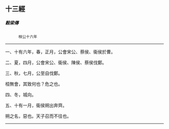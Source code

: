 

## 十三經

##### 穀梁傳
　　　`桓公十六年`

* * *

一、十有六年，春，正月，公會宋公、蔡侯、衞侯於曹。

二、夏，四月，公會宋公、衞侯、陳侯、蔡侯伐鄭。

三、秋，七月，公至自伐鄭。

桓無會，其致何也？危之也。

四、冬，城向。

五、十有一月，衞侯朔出奔齊。

朔之名，惡也。天子召而不往也。

* * *

